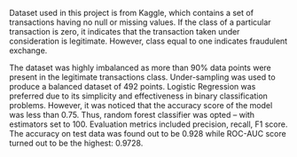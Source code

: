 Dataset used in this project is from Kaggle, which contains a set of transactions having no null or missing values. If the class of a particular transaction is zero, it indicates that the transaction taken under consideration is legitimate. However, class equal to one indicates fraudulent exchange.

The dataset was highly imbalanced as more than 90% data points were present in the legitimate transactions class. Under-sampling was used to produce a balanced dataset of 492 points. Logistic Regression was preferred due to its simplicity and effectiveness in binary classification problems. However, it was noticed that the accuracy score of the model was less than 0.75. Thus, random forest classifier was opted – with estimators set to 100. Evaluation metrics included precision, recall, F1 score. The accuracy on test data was found out to be 0.928 while ROC-AUC score turned out to be the highest: 0.9728. 

